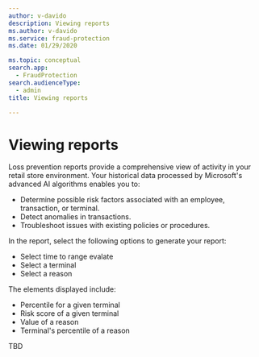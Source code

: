 ```yaml
---
author: v-davido
description: Viewing reports
ms.author: v-davido
ms.service: fraud-protection
ms.date: 01/29/2020

ms.topic: conceptual
search.app: 
  - FraudProtection
search.audienceType:
  - admin
title: Viewing reports

---
```


# Viewing reports

Loss prevention reports provide a comprehensive view of activity in your retail store environment. Your historical data processed by Microsoft's advanced AI algorithms enables you to:

- Determine possible risk factors associated with an employee, transaction, or terminal. 
- Detect anomalies in transactions.
- Troubleshoot issues with existing policies or procedures.

In the report, select the following options to generate your report:

- Select time to range evalate 
- Select a terminal
- Select a reason 

The elements displayed include:

- Percentile for a given terminal
- Risk score of a given terminal
- Value of a reason
- Terminal's percentile of a reason

TBD 

